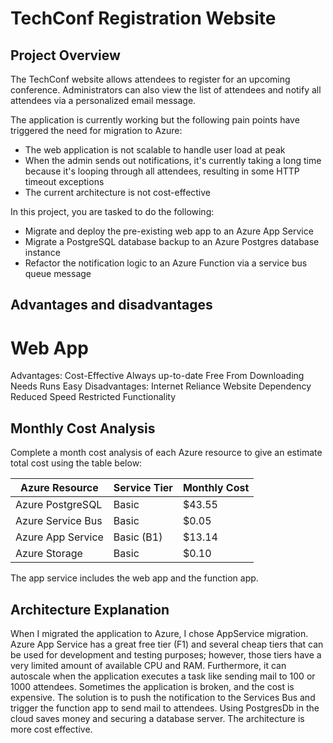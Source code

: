 # TechConf Registration Website

## Project Overview
The TechConf website allows attendees to register for an upcoming conference. Administrators can also view the list of attendees and notify all attendees via a personalized email message.

The application is currently working but the following pain points have triggered the need for migration to Azure:
 - The web application is not scalable to handle user load at peak
 - When the admin sends out notifications, it's currently taking a long time because it's looping through all attendees, resulting in some HTTP timeout exceptions
 - The current architecture is not cost-effective 

In this project, you are tasked to do the following:
- Migrate and deploy the pre-existing web app to an Azure App Service
- Migrate a PostgreSQL database backup to an Azure Postgres database instance
- Refactor the notification logic to an Azure Function via a service bus queue message

## Advantages and disadvantages
# Web App
 Advantages:   Cost-Effective
               Always up-to-date
               Free From Downloading Needs
               Runs Easy
Disadvantages: Internet Reliance
               Website Dependency
               Reduced Speed
               Restricted Functionality

## Monthly Cost Analysis
Complete a month cost analysis of each Azure resource to give an estimate total cost using the table below:

| Azure Resource   | Service Tier | Monthly Cost |
| ---------------- | ------------ | -------------- |
| Azure PostgreSQL |   Basic      |   $43.55       |
| Azure Service Bus|   Basic      |   $0.05        |
| Azure App Service|   Basic (B1) |   $13.14       |
| Azure Storage    |   Basic      |   $0.10        |

The app service includes the web app and the function app.

## Architecture Explanation
When I migrated the application to Azure, I chose AppService migration. Azure App Service has a great free tier (F1) and several cheap tiers that can be used for development and testing purposes; however, those tiers have a very limited amount of available CPU and RAM. Furthermore, it can autoscale when the application executes a task like sending mail to 100 or 1000 attendees. Sometimes the application is broken, and the cost is expensive. The solution is to push the notification to the Services Bus and trigger the function app to send mail to attendees. Using PostgresDb in the cloud saves money and securing a database server. The architecture is more cost effective.